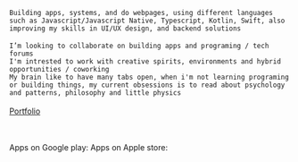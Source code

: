 
`Building apps, systems, and do webpages, using different languages such as Javascript/Javascript Native, Typescript, Kotlin, Swift, also improving my skills in UI/UX design, and backend solutions`
<br>
<br>
`I’m looking to collaborate on building apps and programing / tech forums`
<br>
`I'm intrested to work with creative spirits, environments and hybrid opportunities / coworking`
<br>
`My brain like to have many tabs open, when i'm not learning programing or building things, my current obsessions is to read about psychology and patterns, philosophy and little physics`
<br>
<br>
[Portfolio](https://yourwebsite.com) 
<br>
<br>
<br>

Apps on Google play: Apps on Apple store:




<!---
ns-develops/ns-develops is a ✨ special ✨ repository because its `README.md` (this file) appears on your GitHub profile.
You can click the Preview link to take a look at your changes. 
- 👀 I’m interested in crud operations, systems, web development, building apps and new stuff!
➡▸ Published . . .<br>
[<img src="https://github.com/user-attachments/assets/b5321de8-5558-4b4a-b540-819dd002a404" width="20">]([https://yourwebsite.com)
- 📫 How to reach me test.tt9061030@gmail.com
`<p style="font-size:20px;"> <strong>Building apps, systems, and do webpages, using different languages such as Javascript/Native, Typescript, Kotlin, Swift, UI/UX design,and backend solutions </strong></p>`

